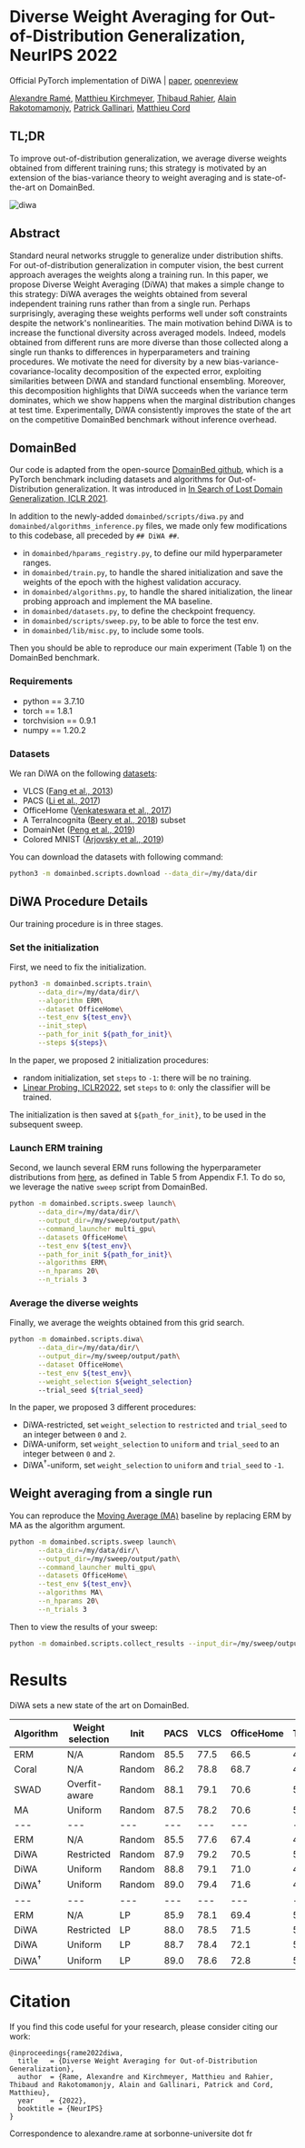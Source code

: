 # Diverse Weight Averaging for Out-of-Distribution Generalization, NeurIPS 2022

Official PyTorch implementation of DiWA | [paper](https://arxiv.org/abs/2205.09739), [openreview](https://openreview.net/forum?id=tq_J_MqB3UB)

[Alexandre Ramé](https://alexrame.github.io/), [Matthieu Kirchmeyer](https://scholar.google.com/citations?user=oJkKtrkAAAAJ&hl=en), [Thibaud Rahier](https://scholar.google.nl/citations?user=IFOAOTMAAAAJ&hl=pl), [Alain Rakotomamonjy](http://asi.insa-rouen.fr/enseignants/~arakoto/), [Patrick Gallinari](http://www-connex.lip6.fr/~gallinar/gallinari/pmwiki.php), [Matthieu Cord](http://webia.lip6.fr/~cord/)

## TL;DR

To improve out-of-distribution generalization, we average diverse weights obtained from different training runs; this strategy is motivated by an extension of the bias-variance theory to weight averaging and is state-of-the-art on DomainBed.

![diwa](https://user-images.githubusercontent.com/15007187/215759479-cb060691-cba4-4ef4-832d-9269e61c951a.png)

## Abstract

Standard neural networks struggle to generalize under distribution shifts. For out-of-distribution generalization in computer vision, the best current approach averages the weights along a training run. In this paper, we propose Diverse Weight Averaging (DiWA) that makes a simple change to this strategy: DiWA averages the weights obtained from several independent training runs rather than from a single run. Perhaps surprisingly, averaging these weights performs well under soft constraints despite the network's nonlinearities. The main motivation behind DiWA is to increase the functional diversity across averaged models. Indeed, models obtained from different runs are more diverse than those collected along a single run thanks to differences in hyperparameters and training procedures. We motivate the need for diversity by a new bias-variance-covariance-locality decomposition of the expected error, exploiting similarities between DiWA and standard functional ensembling. Moreover, this decomposition highlights that DiWA succeeds when the variance term dominates, which we show happens when the marginal distribution changes at test time. Experimentally, DiWA consistently improves the state of the art on the competitive DomainBed benchmark without inference overhead.

## DomainBed

Our code is adapted from the open-source [DomainBed github](https://github.com/facebookresearch/DomainBed/), which is a PyTorch benchmark including datasets and algorithms for Out-of-Distribution generalization. It was introduced in [In Search of Lost Domain Generalization, ICLR 2021](https://openreview.net/forum?id=lQdXeXDoWtI).

In addition to the newly-added `domainbed/scripts/diwa.py` and `domainbed/algorithms_inference.py` files, we made only few modifications to this codebase, all preceded by `## DiWA ##`.

* in `domainbed/hparams_registry.py`, to define our mild hyperparameter ranges.
* in `domainbed/train.py`, to handle the shared initialization and save the weights of the epoch with the highest validation accuracy.
* in `domainbed/algorithms.py`, to handle the shared initialization, the linear probing approach and implement the MA baseline.
* in `domainbed/datasets.py`, to define the checkpoint frequency.
* in `domainbed/scripts/sweep.py`, to be able to force the test env.
* in `domainbed/lib/misc.py`, to include some tools.

Then you should be able to reproduce our main experiment (Table 1) on the DomainBed benchmark.

### Requirements

* python == 3.7.10
* torch == 1.8.1
* torchvision == 0.9.1
* numpy == 1.20.2

### Datasets

We ran DiWA on the following [datasets](domainbed/datasets.py):

* VLCS ([Fang et al., 2013](https://openaccess.thecvf.com/content_iccv_2013/papers/Fang_Unbiased_Metric_Learning_2013_ICCV_paper.pdf))
* PACS ([Li et al., 2017](https://arxiv.org/abs/1710.03077))
* OfficeHome ([Venkateswara et al., 2017](https://arxiv.org/abs/1706.07522))
* A TerraIncognita ([Beery et al., 2018](https://arxiv.org/abs/1807.04975)) subset
* DomainNet ([Peng et al., 2019](http://ai.bu.edu/M3SDA/))
* Colored MNIST ([Arjovsky et al., 2019](https://arxiv.org/abs/1907.02893))

You can download the datasets with following command:

```sh
python3 -m domainbed.scripts.download --data_dir=/my/data/dir
```

## DiWA Procedure Details

Our training procedure is in three stages.

### Set the initialization

First, we need to fix the initialization.

```sh
python3 -m domainbed.scripts.train\
       --data_dir=/my/data/dir/\
       --algorithm ERM\
       --dataset OfficeHome\
       --test_env ${test_env}\
       --init_step\
       --path_for_init ${path_for_init}\
       --steps ${steps}\
```

In the paper, we proposed $2$ initialization procedures:

* random initialization, set `steps` to `-1`: there will be no training.
* [Linear Probing, ICLR2022](https://openreview.net/forum?id=UYneFzXSJWh), set `steps` to `0`: only the classifier will be trained.

The initialization is then saved at `${path_for_init}`, to be used in the subsequent sweep.

### Launch ERM training

Second, we launch several ERM runs following the hyperparameter distributions from [here](domainbed/hparams_registry.py), as defined in Table 5 from Appendix F.1.
To do so, we leverage the native `sweep` script from DomainBed.

```sh
python -m domainbed.scripts.sweep launch\
       --data_dir=/my/data/dir/\
       --output_dir=/my/sweep/output/path\
       --command_launcher multi_gpu\
       --datasets OfficeHome\
       --test_env ${test_env}\
       --path_for_init ${path_for_init}\
       --algorithms ERM\
       --n_hparams 20\
       --n_trials 3
```

### Average the diverse weights

Finally, we average the weights obtained from this grid search.

```sh
python -m domainbed.scripts.diwa\
       --data_dir=/my/data/dir/\
       --output_dir=/my/sweep/output/path\
       --dataset OfficeHome\
       --test_env ${test_env}\
       --weight_selection ${weight_selection}
       --trial_seed ${trial_seed}
```

In the paper, we proposed $3$ different procedures:

* DiWA-restricted, set `weight_selection` to `restricted` and `trial_seed` to an integer between `0` and `2`.
* DiWA-uniform, set `weight_selection` to `uniform` and `trial_seed` to an integer between `0` and `2`.
* DiWA$^\dagger$-uniform, set `weight_selection` to `uniform` and `trial_seed` to `-1`.

## Weight averaging from a single run

You can reproduce the [Moving Average (MA)](https://arxiv.org/abs/2110.10832) baseline by replacing ERM by MA as the algorithm argument.

```sh
python -m domainbed.scripts.sweep launch\
       --data_dir=/my/data/dir/\
       --output_dir=/my/sweep/output/path\
       --command_launcher multi_gpu\
       --datasets OfficeHome\
       --test_env ${test_env}\
       --algorithms MA\
       --n_hparams 20\
       --n_trials 3
```

Then to view the results of your sweep:

````sh
python -m domainbed.scripts.collect_results --input_dir=/my/sweep/output/path
````

# Results

DiWA sets a new state of the art on DomainBed.

| Algorithm        | Weight selection | Init   | PACS | VLCS | OfficeHome | TerraInc | DomainNet | Avg  |
|---|---|---|---|---|---|---|---|---|
| ERM              | N/A              | Random | 85.5 | 77.5 | 66.5       | 46.1     | 40.9      | 63.3 |
| Coral            | N/A              | Random | 86.2 | 78.8 | 68.7       | 47.6     | 41.5      | 64.6 |
| SWAD             | Overfit-aware    | Random | 88.1 | 79.1 | 70.6       | 50.0     | 46.5      | 66.9 |
| MA               | Uniform          | Random | 87.5 | 78.2 | 70.6       | 50.3     | 46.0      | 66.5 |
|---|---|---|---|---|---|---|---|---|
| ERM              | N/A              | Random | 85.5 | 77.6 | 67.4       | 48.3     | 44.1      | 64.6 |
| DiWA             | Restricted       | Random | 87.9 | 79.2 | 70.5       | 50.5     | 46.7      | 67.0 |
| DiWA             | Uniform          | Random | 88.8 | 79.1 | 71.0       | 48.9     | 46.1      | 66.8 |
| DiWA$^{\dagger}$ | Uniform          | Random | 89.0 | 79.4 | 71.6       | 49.0     | 46.3      | 67.1 |
|---|---|---|---|---|---|---|---|---|
| ERM              | N/A              | LP     | 85.9 | 78.1 | 69.4       | 50.4     | 44.3      | 65.6 |
| DiWA             | Restricted       | LP     | 88.0 | 78.5 | 71.5       | 51.6     | 47.7      | 67.5 |
| DiWA             | Uniform          | LP     | 88.7 | 78.4 | 72.1       | 51.4     | 47.4      | 67.6 |
| DiWA$^{\dagger}$ | Uniform          | LP     | 89.0 | 78.6 | 72.8       | 51.9     | 47.7      | 68.0 |

# Citation

If you find this code useful for your research, please consider citing our work:

```
@inproceedings{rame2022diwa,
  title   = {Diverse Weight Averaging for Out-of-Distribution Generalization},
  author  = {Rame, Alexandre and Kirchmeyer, Matthieu and Rahier, Thibaud and Rakotomamonjy, Alain and Gallinari, Patrick and Cord, Matthieu},
  year    = {2022},
  booktitle = {NeurIPS}
}
```

Correspondence to alexandre.rame at sorbonne-universite dot fr
